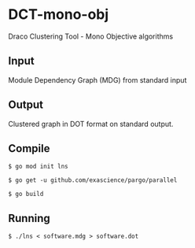 # DCT-mono-obj
Draco Clustering Tool - Mono Objective algorithms

## Input
Module Dependency Graph (MDG) from standard input

## Output
Clustered graph in DOT format on standard output.

## Compile
```$ go mod init lns```

```$ go get -u github.com/exascience/pargo/parallel```

```$ go build```

## Running

```$ ./lns < software.mdg > software.dot```

